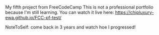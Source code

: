 My fifth project from FreeCodeCamp This is not a professional portfolio because I'm still learning.
You can watch it live here: https://chipluxury-ewa.github.io/FCC-pf-test/

NoteToSelf: come back in 3 years and watch hoe I progressed!
